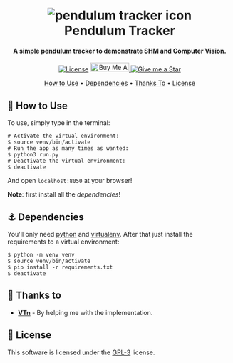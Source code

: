 <h1 align="center">
    <br>
    <img src="./assets/pendulum.gif" alt="pendulum tracker icon"/>
    <br>
    Pendulum Tracker
    <br>
</h1>

<h4 align="center">A simple pendulum tracker to demonstrate SHM and Computer Vision.</h4>

<p align="center">
    <a href="./LICENSE"><img src="https://img.shields.io/badge/license-GPL-3.svg" alt="License"></a>
    <a href="https://www.buymeacoffee.com/gabrielzschmitz" target="_blank">
        <img src="https://www.buymeacoffee.com/assets/img/custom_images/orange_img.png" alt="Buy Me A Coffee" style="height: 20px !important;width: 87px;">
    </a>
    <a href="https://github.com/gabrielzschmitz/bujoshell">
        <img src="https://img.shields.io/github/stars/gabrielzschmitz/Pendulum-Tracker?style=social" alt="Give me a Star">
    </a>
</p>

<p align="center">
  <a href="#-how-to-use">How to Use</a> •
  <a href="#-dependencies">Dependencies</a> •
  <a href="#-thanks-to">Thanks To</a> •
  <a href="#-license">License</a>
</p>

## 🚀 How to Use

To use, simply type in the terminal:

```shell
# Activate the virtual environment:
$ source venv/bin/activate
# Run the app as many times as wanted:
$ python3 run.py
# Deactivate the virtual environment:
$ deactivate
```

And open `localhost:8050` at your browser!

**Note**: first install all the _dependencies_!

## ⚓ Dependencies

You'll only need [python](https://www.python.org/) and
[virtualenv](https://virtualenv.pypa.io/). After that just install the
requirements to a virtual environment:

```shell
$ python -m venv venv
$ source venv/bin/activate
$ pip install -r requirements.txt
$ deactivate
```

## 🙌 Thanks to

- [<b>VTn</b>](https://github.com/VTnPog) - By helping me with the
  implementation.

## 📜 License

This software is licensed under the [GPL-3](./LICENSE) license.
